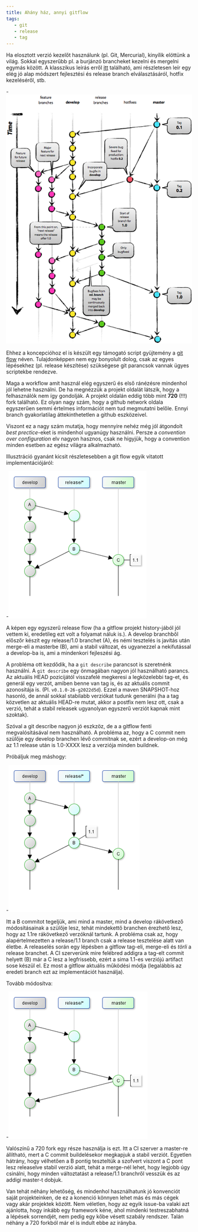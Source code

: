```yaml
---
title: Ahány ház, annyi gitflow
tags:
   - git
   - release
   - tag
---
```




Ha elosztott verzió kezelőt használunk (pl. Git, Mercurial), kinyílik elöttünk a világ. Sokkal egyszerűbb pl. a burjánzó brancheket kezelni és mergelni egymás között. A klasszikus leírás erről [itt](http://nvie.com/posts/a-successful-git-branching-model/) található, ami részletesen leír egy elég jó alap módszert fejlesztési és release branch elválasztásáról, hotfix kezeléséről, stb.

-![Branching model](/images/gitworkflow.png)

Ehhez a koncepcióhoz el is készült egy támogató script gyüjtemény a [git flow](https://github.com/nvie/gitflow) néven. Tulajdonképpen nem egy bonyolult dolog, csak az egyes lépésekhez (pl. release készítése) szükségese git parancsok vannak ügyes scriptekbe rendezve.

Maga a workflow amit használ elég egyszerű és első ránézésre mindenhol jól lehetne használni. De ha megnézzük a projekt oldalát látszik, hogy a felhasználók nem így gondolják. A projekt oldalán eddig több mint __720__ (!!!) fork található. Ez olyan nagy szám, hogy a github network oldala egyszerűen semmi értelmes információt nem tud megmutatni belőle. Ennyi branch gyakorlatilag áttekinthetetlen a github eszközeivel.

Viszont ez a nagy szám mutatja, hogy mennyire nehéz még jól átgondolt _best prectice_-eket is mindenhol ugyanúgy használni. Persze a _convention over configuration_ elv nagyon hasznos, csak ne higyjük, hogy a convention minden esetben az egész világra alkalmazható.

Illusztráció gyanánt kicsit részletesebben a git flow egyik vitatott implementációjáról:

-![Branching model](/images/gitflow1.png)

A képen egy egyszerű release flow (ha a gitflow projekt history-jából jól vettem ki, eredetileg ezt volt a folyamat náluk is.). A develop branchből előszőr készít egy release/1.0 branchet (A), és némi tesztelés is javítás után merge-eli a masterbe (B), ami a stabil változat, és ugyanezzel a nekifutással a develop-ba is, ami a mindenkori fejleszési ág.

A probléma ott kezdődik, ha a ```git describe``` parancsot is szeretnénk használni. A ```git describe``` egy önmagában nagyon jól használható parancs. Az aktuális HEAD pozicijától visszafelé megkeresi a legközelebbi tag-et, és generál egy verzót, amiben benne van tag is, és az aktuális commit azonosítája is. (Pl. ```v0.1.0-26-g2022d5d```). Ezzel a maven SNAPSHOT-hoz hasonló, de annál sokkal stabilabb verziókat tudunk generálni (ha a tag közvetlen az aktuális HEAD-re mutat, akkor a postfix nem lesz ott, csak a verzió, tehát a stabil releasek ugyanolyan egyszerű verziót kapnak mint szoktak).

Szóval a git describe nagyon jó eszkzöz, de a a gitflow fenti megvalósításával nem használható. A probléma az, hogy a C commit nem szülője egy develop branchen lévő commitnak se, ezért a develop-on még az 1.1 release után is 1.0-XXXX lesz a verziója minden buildnek.

Próbáljuk meg máshogy:

-![Branching model](/images/gitflow2.png)

Itt a B commitot tegeljük, ami mind a master, mind a develop rákövetkező módosításainak a szülője lesz, tehát mindekettő branchen érezhető lesz, hogy az 1.1re rákövetkező verzóknál tartunk. A probléma csak az, hogy alapértelmezetten a release/1.1 branch csak a release tesztelése alatt van életbe. A releaselés során egy lépésben a gitflow tag-eli, merge-eli és _törli_ a release branchet. A CI szerverünk mire felébred addigra a tag-elt commit helyett (B) már a C lesz a legfrissebb, ezért a sima 1.1-es verziójú artifact sose készül el. Ez most a gitflow aktuális működési módja (legalábbis az eredeti branch ezt az implementációt használja).

Tovább módosítva:

-![Branching model](/images/gitflow3.png)

Valószínű a 720 fork egy része használja is ezt. Itt a CI szerver a master-re állítható, mert a C commit buildelésekor megkapjuk a stabil verziót. Egyetlen hátrány, hogy vélhetően a B pontig teszteltük a szofvert viszont a C pont lesz releaselve stabil verzió alatt, tehát a merge-nél lehet, hogy legjobb úgy csinálni, hogy minden változtatást a release/1.1 branchről vesszük és az addigi master-t dobjuk.

Van tehát néhány lehetőség, és mindenhol használhatunk jó konvenciót saját projekteinken, de ez a konenció könnyen lehet más és más cégek vagy akár projektek között. Nem véletlen, hogy az egyik issue-ba valaki azt ajánlotta, hogy inkább egy framework kéne, ahol mindenki testreszabhatná a lépések sorrendjét, nem pedig egy kőbe vésett szabály rendszer. Talán néhány a 720 forkból már el is indult ebbe az irányba.
